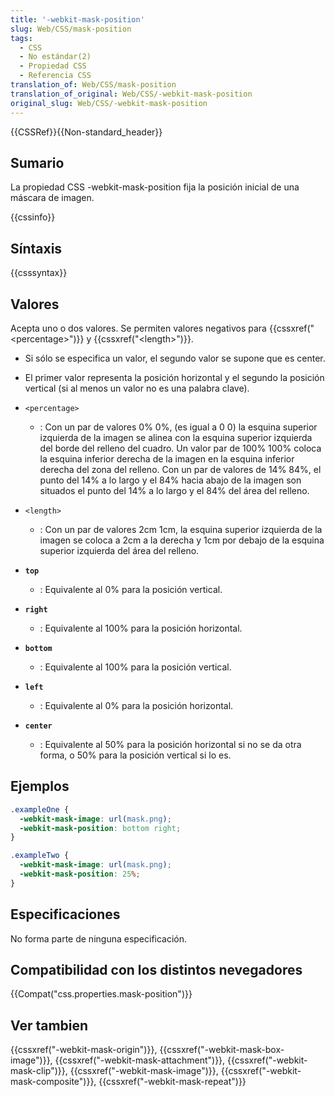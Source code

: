 ```yaml
---
title: '-webkit-mask-position'
slug: Web/CSS/mask-position
tags:
  - CSS
  - No estándar(2)
  - Propiedad CSS
  - Referencia CSS
translation_of: Web/CSS/mask-position
translation_of_original: Web/CSS/-webkit-mask-position
original_slug: Web/CSS/-webkit-mask-position
---
```

{{CSSRef}}{{Non-standard_header}}

## Sumario

La propiedad CSS -webkit-mask-position fija la posición inicial de una máscara de imagen.

{{cssinfo}}

## Síntaxis

{{csssyntax}}

## Valores

Acepta uno o dos valores. Se permiten valores negativos para {{cssxref("&lt;percentage&gt;")}} y {{cssxref("&lt;length&gt;")}}.

- Si sólo se especifica un valor, el segundo valor se supone que es center.
- El primer valor representa la posición horizontal y el segundo la posición vertical (si al menos un valor no es una palabra clave).

- `<percentage>`
  - : Con un par de valores 0% 0%, (es igual a 0 0) la esquina superior izquierda de la imagen se alinea con la esquina superior izquierda del borde del relleno del cuadro. Un valor par de 100% 100% coloca la esquina inferior derecha de la imagen en la esquina inferior derecha del zona del relleno. Con un par de valores de 14% 84%, el punto del 14% a lo largo y el 84% hacia abajo de la imagen son situados el punto del 14% a lo largo y el 84% del área del relleno.
- `<length>`
  - : Con un par de valores 2cm 1cm, la esquina superior izquierda de la imagen se coloca a 2cm a la derecha y 1cm por debajo de la esquina superior izquierda del área del relleno.
- **`top`**
  - : Equivalente al 0% para la posición vertical.
- **`right`**
  - : Equivalente al 100% para la posición horizontal.
- **`bottom`**
  - : Equivalente al 100% para la posición vertical.
- **`left`**
  - : Equivalente al 0% para la posición horizontal.
- **`center`**
  - : Equivalente al 50% para la posición horizontal si no se da otra forma, o 50% para la posición vertical si lo es.

## Ejemplos

```css
.exampleOne {
  -webkit-mask-image: url(mask.png);
  -webkit-mask-position: bottom right;
}

.exampleTwo {
  -webkit-mask-image: url(mask.png);
  -webkit-mask-position: 25%;
}
```

## Especificaciones

No forma parte de ninguna especificación.

## Compatibilidad con los distintos nevegadores

{{Compat("css.properties.mask-position")}}

## Ver tambien

{{cssxref("-webkit-mask-origin")}}, {{cssxref("-webkit-mask-box-image")}}, {{cssxref("-webkit-mask-attachment")}}, {{cssxref("-webkit-mask-clip")}}, {{cssxref("-webkit-mask-image")}}, {{cssxref("-webkit-mask-composite")}}, {{cssxref("-webkit-mask-repeat")}}
